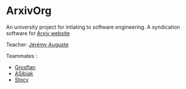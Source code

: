 # ArxivOrg

An university project for intiating to software engineering.
A syndication software for [Arxiv website](https://arxiv.org/)

Teacher: [Jérémy Auguste](https://github.com/JomnTAL)

Teammates :
- [Grosflan](https://github.com/Grosflan)
- [ASibiak](https://github.com/ASibiak)
- [Stocy](https://github.com/Stocy)
